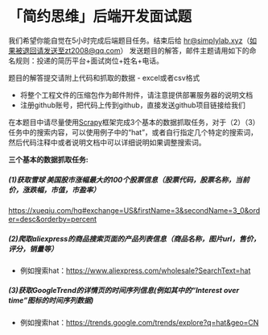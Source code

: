 # 「简约思维」后端开发面试题

我们希望你能自觉在5小时完成后端题目任务。结束后给 hr@simplylab.xyz（如果被退回请发送至zt2008@qq.com） 发送题目的解答，邮件主题请用如下的命名规则：投递的简历平台+面试岗位+姓名+电话。

题目的解答提交请附上代码和抓取的数据 - excel或者csv格式
* 将整个工程文件的压缩包作为邮件附件，请注意提供部署服务器的说明文档
* 注册github账号，把代码上传到github，直接发送github项目链接给我们


在本题目中请尽量使用[Scrapy](https://scrapy.org/)框架完成3个基本的数据抓取任务，对于（2）（3）任务中的搜索内容，可以使用例子中的“hat”，或者自行指定几个特定的搜索词，然后代码注释中或者说明文档中可以详细说明如果调整搜索词。


**三个基本的数据抓取任务:**

##### (1)获取雪球 美国股市涨幅最大的100个股票信息（股票代码，股票名称，当前价，涨跌幅，市值，市盈率）
https://xueqiu.com/hq#exchange=US&firstName=3&secondName=3_0&order=desc&orderby=percent

##### (2)爬取aliexpress的商品搜索页面的产品列表信息（商品名称，图片url，售价，评分，销量等）
* 例如搜索hat：https://www.aliexpress.com/wholesale?SearchText=hat

##### (3)获取GoogleTrend的详情页的时间序列信息(例如其中的“Interest over time”图标的时间序列数据)
* 例如搜索hat：https://trends.google.com/trends/explore?q=hat&geo=CN
